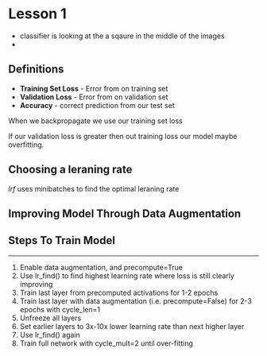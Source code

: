 # Lesson 1


* classifier is looking at the a sqaure in the middle of the images
*


## Definitions

* **Training Set Loss** - Error from on training set
* **Validation Loss** -  Error from on validation set
* **Accuracy** - correct prediction from our test set

When we backpropagate we use our training set loss 

If our validation loss is greater then out training loss our model maybe overfitting. 

## Choosing a leraning rate

_lrf_  uses minibatches to find the optimal leraning rate  

## Improving Model Through Data Augmentation

## Steps To Train Model
---

1. Enable data augmentation, and precompute=True
2. Use lr_find() to find highest learning rate where loss is still clearly improving
3. Train last layer from precomputed activations for 1-2 epochs
4. Train last layer with data augmentation (i.e. precompute=False) for 2-3 epochs with cycle_len=1
5. Unfreeze all layers
6. Set earlier layers to 3x-10x lower learning rate than next higher layer
7. Use lr_find() again
8. Train full network with cycle_mult=2 until over-fitting
